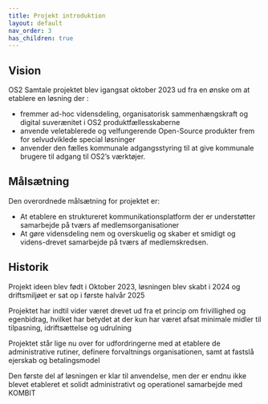 ```yaml
---
title: Projekt introduktion
layout: default
nav_order: 3
has_children: true
---
```


## Vision

OS2 Samtale projektet blev igangsat oktober 2023 ud fra en ønske om at etablere en løsning der :

- fremmer ad-hoc vidensdeling, organisatorisk sammenhængskraft og digital suverænitet i OS2 produktfællesskaberne
- anvende  veletablerede og velfungerende Open-Source produkter frem for selvudviklede special løsninger 
- anvender den fælles kommunale adgangsstyring til at give kommunale brugere til adgang til OS2’s værktøjer.

## Målsætning
 Den overordnede målsætning for projektet  er:
- At etablere en struktureret kommunikationsplatform der er understøtter samarbejde på tværs af medlemsorganisationer
- At gøre vidensdeling nem og overskuelig og skaber et smidigt og videns-drevet samarbejde på tværs af medlemskredsen.


## Historik

Projekt ideen blev født i Oktober 2023, løsningen blev skabt i 2024 og driftsmiljøet er sat op i første halvår 2025 

Projektet har indtil vider været drevet ud fra et princip om frivillighed og egenbidrag, hvilket har betydet at der kun har været afsat minimale midler til tilpasning, idriftsættelse og udrulning

Projektet står lige nu over for udfordringerne med at etablere de administrative rutiner, definere forvaltnings organisationen, samt at fastslå ejerskab og betalingsmodel  

Den første del af løsningen er klar til anvendelse, men der er endnu ikke blevet etableret et solidt administrativt og operationel samarbejde med KOMBIT 